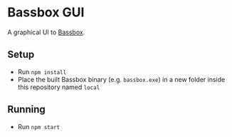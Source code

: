 # Bassbox GUI
A graphical UI to [Bassbox](https://github.com/fwcd/bassbox).

## Setup
* Run `npm install`
* Place the built Bassbox binary (e.g. `bassbox.exe`) in a new folder inside this repository named `local`

## Running
* Run `npm start`
